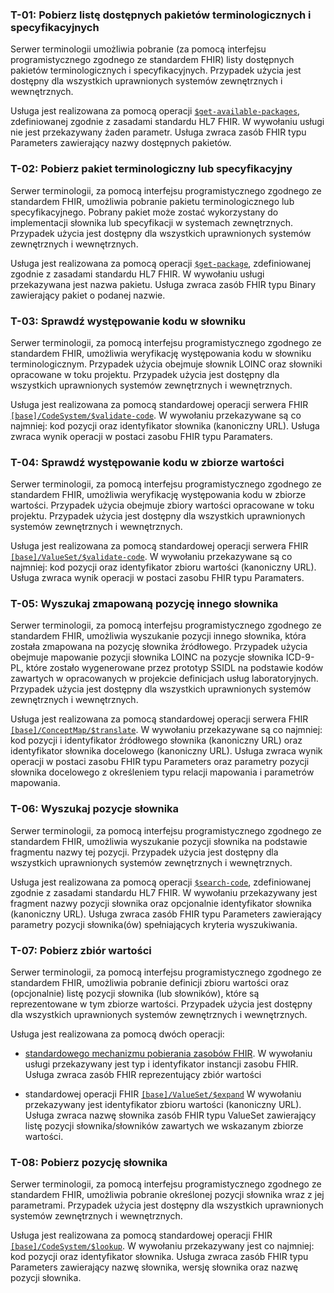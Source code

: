 ### T-01: Pobierz listę dostępnych pakietów terminologicznych i specyfikacyjnych

Serwer terminologii umożliwia pobranie (za pomocą interfejsu programistycznego zgodnego ze standardem FHIR) listy dostępnych pakietów terminologicznych i specyfikacyjnych. Przypadek użycia jest dostępny dla wszystkich uprawnionych systemów zewnętrznych i wewnętrznych.

Usługa jest realizowana za pomocą operacji [`$get-available-packages`](OperationDefinition-SsidlGetAvailablePackages.html), zdefiniowanej zgodnie z zasadami standardu HL7 FHIR. W wywołaniu usługi nie jest przekazywany żaden parametr. Usługa zwraca zasób FHIR typu Parameters zawierający nazwy dostępnych pakietów.


### T-02: Pobierz pakiet terminologiczny lub specyfikacyjny

Serwer terminologii, za pomocą interfejsu programistycznego zgodnego ze standardem FHIR, umożliwia pobranie pakietu terminologicznego lub specyfikacyjnego. Pobrany pakiet może zostać wykorzystany do implementacji słownika lub specyfikacji w systemach zewnętrznych. Przypadek użycia jest dostępny dla wszystkich uprawnionych systemów zewnętrznych i wewnętrznych.

Usługa jest realizowana za pomocą operacji [`$get-package`](OperationDefinition-SsidlGetPackage.html), zdefiniowanej zgodnie z zasadami standardu HL7 FHIR. W wywołaniu usługi przekazywana jest nazwa pakietu. Usługa zwraca zasób FHIR typu Binary zawierający pakiet o podanej nazwie.


### T-03: Sprawdź występowanie kodu w słowniku

Serwer terminologii, za pomocą interfejsu programistycznego zgodnego ze standardem FHIR, umożliwia weryfikację występowania kodu w słowniku terminologicznym. Przypadek użycia obejmuje słownik LOINC oraz słowniki opracowane w toku projektu. Przypadek użycia jest dostępny dla wszystkich uprawnionych systemów zewnętrznych i wewnętrznych.

Usługa jest realizowana za pomocą standardowej operacji serwera FHIR [`[base]/CodeSystem/$validate-code`](http://hl7.org/fhir/OperationDefinition/CodeSystem-validate-code). W wywołaniu przekazywane są co najmniej: kod pozycji oraz identyfikator słownika (kanoniczny URL). Usługa zwraca wynik operacji w postaci zasobu FHIR typu Paramaters.


### T-04: Sprawdź występowanie kodu w zbiorze wartości

Serwer terminologii, za pomocą interfejsu programistycznego zgodnego ze standardem FHIR, umożliwia weryfikację występowania kodu w zbiorze wartości. Przypadek użycia obejmuje zbiory wartości opracowane w toku projektu. Przypadek użycia jest dostępny dla wszystkich uprawnionych systemów zewnętrznych i wewnętrznych.

Usługa jest realizowana za pomocą standardowej operacji serwera FHIR [`[base]/ValueSet/$validate-code`](http://hl7.org/fhir/OperationDefinition/ValueSet-validate-code). W wywołaniu przekazywane są co najmniej: kod pozycji oraz identyfikator zbioru wartości (kanoniczny URL). Usługa zwraca wynik operacji w postaci zasobu FHIR typu Paramaters.


### T-05: Wyszukaj zmapowaną pozycję innego słownika

Serwer terminologii, za pomocą interfejsu programistycznego zgodnego ze standardem FHIR, umożliwia wyszukanie pozycji innego słownika, która została zmapowana na pozycję słownika źródłowego. Przypadek użycia obejmuje mapowanie pozycji słownika LOINC na pozycje słownika ICD-9-PL, które zostało wygenerowane przez prototyp SSIDL na podstawie kodów zawartych w opracowanych w projekcie definicjach usług laboratoryjnych. Przypadek użycia jest dostępny dla wszystkich uprawnionych systemów zewnętrznych i wewnętrznych.

Usługa jest realizowana za pomocą standardowej operacji serwera FHIR [`[base]/ConceptMap/$translate`](http://hl7.org/fhir/OperationDefinition/ConceptMap-translate). W wywołaniu przekazywane są co najmniej: kod pozycji i identyfikator źródłowego słownika (kanoniczny URL) oraz identyfikator słownika docelowego (kanoniczny URL). Usługa zwraca wynik operacji w postaci zasobu FHIR typu Parameters oraz parametry pozycji słownika docelowego z określeniem typu relacji mapowania i parametrów mapowania.


### T-06: Wyszukaj pozycje słownika

Serwer terminologii, za pomocą interfejsu programistycznego zgodnego ze standardem FHIR, umożliwia wyszukanie pozycji słownika na podstawie fragmentu nazwy tej pozycji. Przypadek użycia jest dostępny dla wszystkich uprawnionych systemów zewnętrznych i wewnętrznych.

Usługa jest realizowana za pomocą operacji [`$search-code`](OperationDefinition-SsidlSearchCode.html), zdefiniowanej zgodnie z zasadami standardu HL7 FHIR. W wywołaniu przekazywany jest fragment nazwy pozycji słownika oraz opcjonalnie identyfikator słownika (kanoniczny URL). Usługa zwraca zasób FHIR typu Parameters zawierający parametry pozycji słownika(ów) spełniających kryteria wyszukiwania.


### T-07: Pobierz zbiór wartości

Serwer terminologii, za pomocą interfejsu programistycznego zgodnego ze standardem FHIR, umożliwia pobranie definicji zbioru wartości oraz (opcjonalnie) listę pozycji słownika (lub słowników), które są reprezentowane w tym zbiorze wartości. Przypadek użycia jest dostępny dla wszystkich uprawnionych systemów zewnętrznych i wewnętrznych.

Usługa jest realizowana za pomocą dwóch operacji:
* [standardowego mechanizmu pobierania zasobów FHIR](https://hl7.org/fhir/http.html#read). W wywołaniu usługi przekazywany jest typ i identyfikator instancji zasobu FHIR. Usługa zwraca zasób FHIR reprezentujący zbiór wartości

* standardowej operacji FHIR [`[base]/ValueSet/$expand`]( http://hl7.org/fhir/OperationDefinition/ValueSet-expand) W wywołaniu przekazywany jest identyfikator zbioru wartości (kanoniczny URL). Usługa zwraca nazwę słownika zasób FHIR typu ValueSet zawierający listę pozycji słownika/słowników zawartych we wskazanym zbiorze wartości.


### T-08: Pobierz pozycję słownika

Serwer terminologii, za pomocą interfejsu programistycznego zgodnego ze standardem FHIR, umożliwia pobranie określonej pozycji słownika wraz z jej parametrami. Przypadek użycia jest dostępny dla wszystkich uprawnionych systemów zewnętrznych i wewnętrznych.

Usługa jest realizowana za pomocą standardowej operacji FHIR [`[base]/CodeSystem/$lookup`](http://hl7.org/fhir/OperationDefinition/CodeSystem-lookup). W wywołaniu przekazywany jest co najmniej: kod pozycji oraz identyfikator słownika. Usługa zwraca zasób FHIR typu Parameters zawierający nazwę słownika, wersję słownika oraz nazwę pozycji słownika.